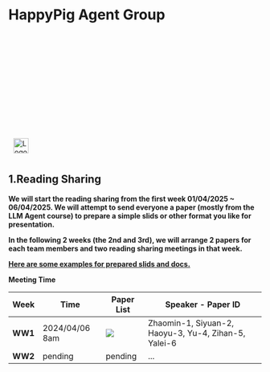 # HappyPig Agent Group

<!-- Top section: Background image -->
<div style="width: 100%; height: 200px; background: url('https://github.com/s2029927szm/HappyPig-Agent/blob/main/Groceries/loughborough_university_icon.jpg') center/cover no-repeat;">
</div>

<!-- Bottom section: Very small logo image -->
<div style="padding: 10px; text-align: left;">
  <img src="https://github.com/s2029927szm/HappyPig-Agent/blob/main/Groceries/logo.png" style="height: 30px; width: auto;" alt="Logo" />
</div>


## 1.Reading Sharing

**We will start the reading sharing from the first week 01/04/2025 ~ 06/04/2025. We will attempt to send everyone a paper (mostly from the LLM Agent course) to prepare a simple slids or other format you like for presentation.**

**In the following 2 weeks (the 2nd and 3rd), we will arrange 2 papers for each team members and two reading sharing meetings in that week.**

**[Here are some examples for prepared slids and docs.](https://github.com/s2029927szm/HappyPig-Agent/tree/main/Sliedes_templates)**

**Meeting Time**

| Week | Time | Paper List | Speaker - Paper ID |
| ---- | ----------- | ----- | ----------------------------------------- |
| **WW1** | 2024/04/06 8am | [![](https://img.shields.io/badge/_Reading%20List%20w1_-orange)](https://github.com/s2029927szm/HappyPig-Agent/tree/main/Groceries/Reading_list_w1.txt) | Zhaomin-1, Siyuan-2, Haoyu-3, Yu-4, Zihan-5, Yalei-6 |
| **WW2** | pending | pending | ... |

